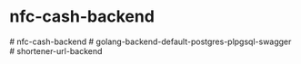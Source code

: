 # nfc-cash-backend
#   n f c - c a s h - b a c k e n d  
 #   g o l a n g - b a c k e n d - d e f a u l t - p o s t g r e s - p l p g s q l - s w a g g e r  
 #   s h o r t e n e r - u r l - b a c k e n d  
 